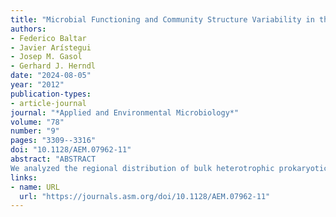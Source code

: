 ```yaml
---
title: "Microbial Functioning and Community Structure Variability in the Mesopelagic and Epipelagic Waters of the Subtropical Northeast Atlantic Ocean"
authors:
- Federico Baltar
- Javier Arístegui
- Josep M. Gasol
- Gerhard J. Herndl
date: "2024-08-05"
year: "2012"
publication-types:
- article-journal
journal: "*Applied and Environmental Microbiology*"
volume: "78"
number: "9"
pages: "3309--3316"
doi: "10.1128/AEM.07962-11"
abstract: "ABSTRACT
We analyzed the regional distribution of bulk heterotrophic prokaryotic activity (leucine incorporation) and selected single-cell parameters (cell viability and nucleic acid content) as parameters for microbial functioning, as well as bacterial and archaeal community structure in the epipelagic (0 to 200 m) and mesopelagic (200 to 1,000 m) subtropical Northeast Atlantic Ocean. We selectively sampled three contrasting regions covering a wide range of surface productivity and oceanographic properties within the same basin: (i) the eddy field south of the Canary Islands, (ii) the open-ocean NE Atlantic Subtropical Gyre, and (iii) the upwelling filament off Cape Blanc. In the epipelagic waters, a high regional variation in hydrographic parameters and bacterial community structure was detected, accompanied, however, by a low variability in microbial functioning. In contrast, mesopelagic microbial functioning was highly variable between the studied regions despite the homogeneous abiotic conditions found therein. More microbial functioning parameters indicated differences among the three regions within the mesopelagic (i.e., viability of cells, nucleic acid content, cell-specific heterotrophic activity, nanoflagellate abundance, prokaryote-to-nanoflagellate abundance ratio) than within the epipelagic (i.e., bulk activity, nucleic acid content, and nanoflagellate abundance) waters. Our results show that the mesopelagic realm in the Northeast Atlantic is, in terms of microbial activity, more heterogeneous than its epipelagic counterpart, probably linked to mesoscale hydrographical variations."
links:
- name: URL
  url: "https://journals.asm.org/doi/10.1128/AEM.07962-11"
---
```

